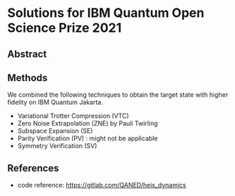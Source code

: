 # Solutions for IBM Quantum Open Science Prize 2021

## Abstract

## Methods

We combined the following techniques to obtain the target state with higher fidelity on IBM Quantum Jakarta.
- Variational Trotter Compression (VTC)
- Zero Noise Extrapolation (ZNE) by Pauli Twirling
- Subspace Expansion (SE)
- Parity Verification (PV) : might not be applicable
- Symmetry Verification (SV)

## References

- code reference: https://gitlab.com/QANED/heis_dynamics